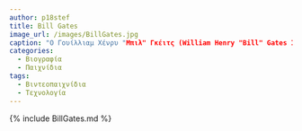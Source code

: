 ```yaml
---
author: p18stef
title: Bill Gates 
image_url: /images/BillGates.jpg
caption: "Ο Γουίλλιαμ Χένρυ "Μπιλ" Γκέιτς (William Henry "Bill" Gates III, 28 Οκτωβρίου 1955) είναι Αμερικανός επιχειρηματίας, φιλάνθρωπος, επενδυτής, προγραμματιστής υπολογιστών, και εφευρέτης"
categories:
  - Βιογραφία
  - Παιχνίδια
tags:
  - Βιντεοπαιχνίδια
  - Τεχνολογία
---
```


{% include BillGates.md %}
